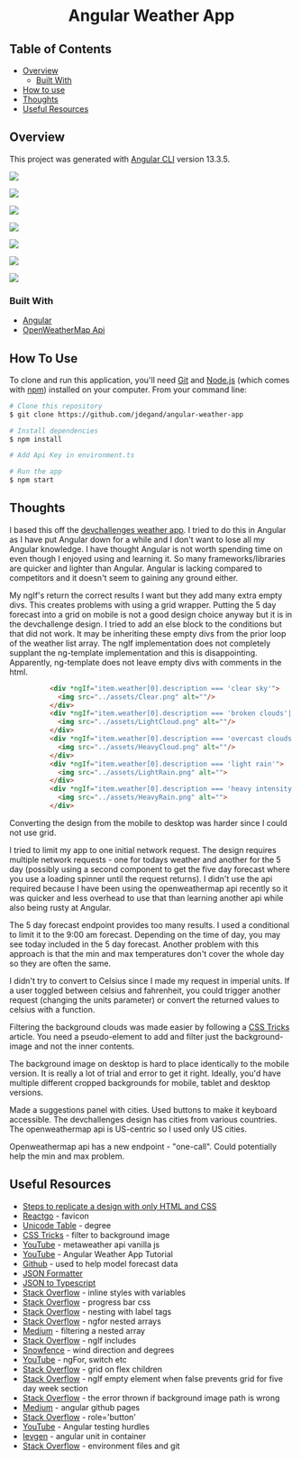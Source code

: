 <h1 align="center">Angular Weather App</h1>

## Table of Contents

- [Overview](#overview)
  - [Built With](#built-with)
- [How to use](#how-to-use)
- [Thoughts](#thoughts)
- [Useful Resources](#useful-resources)

## Overview

This project was generated with [Angular CLI](https://github.com/angular/angular-cli) version 13.3.5.

![](angular-weather-app-mobile.png)

![](angular-weather-app-mobile-highlights.png)

![](angular-weather-app-mobile-suggestions.png)

![](angular-weather-app-mobile-search.png)

![](angular-weather-app-mobile-search-result.png)

![](angular-weather-app-desktop.png)

![](angular-weather-app-desktop-suggestions.png)


### Built With

- [Angular](https://angular.io)
- [OpenWeatherMap Api](https://openweathermap.org/api)

## How To Use

To clone and run this application, you'll need [Git](https://git-scm.com) and [Node.js](https://nodejs.org/en/download/) (which comes with [npm](http://npmjs.com)) installed on your computer. From your command line:

```bash
# Clone this repository
$ git clone https://github.com/jdegand/angular-weather-app

# Install dependencies
$ npm install

# Add Api Key in environment.ts

# Run the app
$ npm start
```

## Thoughts

I based this off the [devchallenges weather app](https://devchallenges.io/challenges/mM1UIenRhK808W8qmLWv).  I tried to do this in Angular as I have put Angular down for a while and I don't want to lose all my Angular knowledge.  I have thought Angular is not worth spending time on even though I enjoyed using and learning it. So many frameworks/libraries are quicker and lighter than Angular. Angular is lacking compared to competitors and it doesn't seem to gaining any ground either. 

My ngIf's return the correct results I want but they add many extra empty divs.  This creates problems with using a grid wrapper.  Putting the 5 day forecast into a grid on mobile is not a good design choice anyway but it is in the devchallenge design. I tried to add an else block to the conditions but that did not work.  It may be inheriting these empty divs from the prior loop of the weather list array.  The ngIf implementation does not completely supplant the ng-template implementation and this is disappointing.  Apparently, ng-template does not leave empty divs with comments in the html.    


```html
          <div *ngIf="item.weather[0].description === 'clear sky'">
            <img src="../assets/Clear.png" alt=""/>
          </div>
          <div *ngIf="item.weather[0].description === 'broken clouds'|| item.weather[0].description === 'scattered clouds' || item.weather[0].description === 'few clouds'">
            <img src="../assets/LightCloud.png" alt=""/>
          </div>
          <div *ngIf="item.weather[0].description === 'overcast clouds'">
            <img src="../assets/HeavyCloud.png" alt=""/>
          </div>
          <div *ngIf="item.weather[0].description === 'light rain'">
            <img src="../assets/LightRain.png" alt="">
          </div>
          <div *ngIf="item.weather[0].description === 'heavy intensity rain' || item.weather[0].description === 'moderate rain' || item.weather[0].description === 'heavy rain'">
            <img src="../assets/HeavyRain.png" alt="">
          </div>
```

Converting the design from the mobile to desktop was harder since I could not use grid.

I tried to limit my app to one initial network request.  The design requires multiple network requests - one for todays weather and another for the 5 day (possibly using a second component to get the five day forecast where you use a loading spinner until the request returns).  I didn't use the api required because I have been using the openweathermap api recently so it was quicker and less overhead to use that than learning another api while also being rusty at Angular.  

The 5 day forecast endpoint provides too many results.  I used a conditional to limit it to the 9:00 am forecast. Depending on the time of day, you may see today included in the 5 day forecast.  Another problem with this approach is that the min and max temperatures don't cover the whole day so they are often the same.  

I didn't try to convert to Celsius since I made my request in imperial units.  If a user toggled between celsius and fahrenheit, you could trigger another request (changing the units parameter) or convert the returned values to celsius with a function.    

Filtering the background clouds was made easier by following a [CSS Tricks](https://css-tricks.com/apply-a-filter-to-a-background-image/) article.  You need a pseudo-element to add and filter just the background-image and not the inner contents.

The background image on desktop is hard to place identically to the mobile version.    It is really a lot of trial and error to get it right. Ideally, you'd have multiple different cropped backgrounds for mobile, tablet and desktop versions.   

Made a suggestions panel with cities.  Used buttons to make it keyboard accessible.  The devchallenges design has cities from various countries. The openweathermap api is US-centric so I used only US cities.

Openweathermap api has a new endpoint - "one-call".  Could potentially help the min and max problem.   

## Useful Resources

- [Steps to replicate a design with only HTML and CSS](https://devchallenges-blogs.web.app/how-to-replicate-design/)
- [Reactgo](https://reactgo.com/angular-change-favicon/) - favicon
- [Unicode Table](https://unicode-table.com/en/00B0/) - degree
- [CSS Tricks](https://css-tricks.com/apply-a-filter-to-a-background-image/) - filter to background image
- [YouTube](https://www.youtube.com/watch?v=n2OL8BXJyZI) - metaweather api vanilla js
- [YouTube](https://www.youtube.com/watch?v=psZXU8PTAS8) - Angular Weather App Tutorial
- [Github](https://github.com/shimphillip/openweathermap-ts/blob/master/src/types/ThreeHourResponse.ts) - used to help model forecast data
- [JSON Formatter](https://jsonformatter.curiousconcept.com/#)
- [JSON to Typescript](https://transform.tools/json-to-typescript)
- [Stack Overflow](https://stackoverflow.com/questions/22091733/dynamically-transform-in-css-using-ng-style) - inline styles with variables
- [Stack Overflow](https://stackoverflow.com/questions/45507970/how-can-i-change-the-color-of-a-progress-bar-value-in-html) - progress bar css
- [Stack Overflow](https://stackoverflow.com/questions/4461942/html-tags-inside-label) - nesting with label tags
- [Stack Overflow](https://stackoverflow.com/questions/38110614/us-ngfor-for-json-object-with-nested-arrays) - ngfor nested arrays
- [Medium](https://medium.com/swlh/filtering-an-array-of-nested-arrays-and-objects-using-angular-pipes-611af3b356f0) - filtering a nested array
- [Stack Overflow](https://stackoverflow.com/questions/30869370/ng-if-with-angular-for-string-contains) - ngIf includes
- [Snowfence](http://snowfence.umn.edu/Components/winddirectionanddegrees.htm) - wind direction and degrees
- [YouTube](https://www.youtube.com/watch?v=F_B8w5MNJzg) - ngFor, switch etc
- [Stack Overflow](https://stackoverflow.com/questions/49632562/css-grid-as-child-of-flexbox-not-behaving-as-expected) - grid on flex children
- [Stack Overflow](https://stackoverflow.com/questions/59657033/angular-8-ngif-creates-empty-element-when-false) - ngIf empty element when false prevents grid for five day week section
- [Stack Overflow](https://stackoverflow.com/questions/64690819/module-build-failed-from-node-modules-postcss-loader-src-index-js) - the error thrown if background image path is wrong
- [Medium](https://medium.com/tech-insights/how-to-deploy-angular-apps-to-github-pages-gh-pages-896c4e10f9b4) - angular github pages
- [Stack Overflow](https://stackoverflow.com/questions/32659099/making-a-clickable-div-accessible-through-tab-structure) - role='button'
- [YouTube](https://www.youtube.com/watch?v=xJ45MGDAi6c) - Angular testing hurdles
- [Ievgen](https://ievgen.de/2020/11/06/running-angular-unit-tests-in-docker-container/) - angular unit in container
- [Stack Overflow](https://stackoverflow.com/questions/51489904/angular-6-should-i-put-secret-environment-variables-in-environment-ts-file) - environment files and git